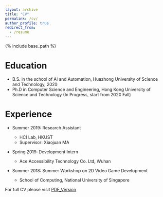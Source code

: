 ```yaml
---
layout: archive
title: "CV"
permalink: /cv/
author_profile: true
redirect_from:
  - /resume
---
```


{% include base_path %}

Education
======
* B.S. in the school of AI and Automation, Huazhong University of Science and Technology, 2020
* Ph.D in Computer Science and Engineering, Hong Kong University of Science and Technology (In Progress, start from 2020 Fall)

Experience
======
* Summer 2019: Research Assistant
  * HCI Lab, HKUST
  * Supervisor: Xiaojuan MA

* Spring 2019: Development Intern
  * Ace Accessibility Technology Co. Ltd, Wuhan

* Summer 2018: Summer Workshop on 2D Video Game Development
  * School of Computing, National University of Singapore

For full CV please visit [PDF_Version](maybelee.github.io/files/CV.pdf)